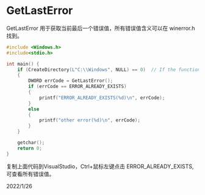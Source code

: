 # GetLastError

GetLastError 用于获取当前最后一个错误值，所有错误值含义可以在 winerror.h 找到。  

```cpp
#include <Windows.h>
#include<stdio.h>

int main() {
	if (CreateDirectory(L"C:\\Windows", NULL) == 0)  // If the function fails, the return value is zero.
	{
		DWORD errCode = GetLastError();
		if (errCode == ERROR_ALREADY_EXISTS)
		{
			printf("ERROR_ALREADY_EXISTS(%d)\n", errCode);
		}
		else
		{
			printf("other error(%d)\n", errCode);
		}
	}

	getchar();
	return 0;
}
```

复制上面代码到VisualStudio，Ctrl+鼠标左键点击 ERROR_ALREADY_EXISTS, 可查看所有错误值。  


2022/1/26  
